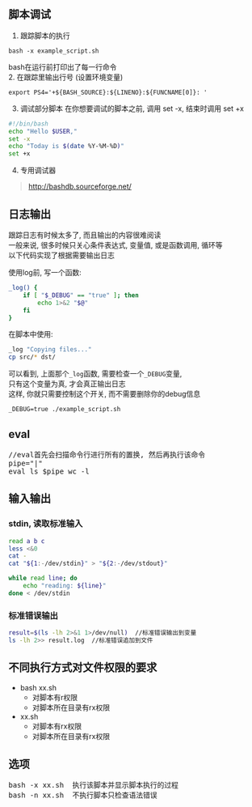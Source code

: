 
## 脚本调试
1. 跟踪脚本的执行
```
bash -x example_script.sh
```
bash在运行前打印出了每一行命令 <br/>
2. 在跟踪里输出行号 (设置环境变量)
```
export PS4='+${BASH_SOURCE}:${LINENO}:${FUNCNAME[0]}: '
```
3. 调试部分脚本
在你想要调试的脚本之前, 调用 set -x, 结束时调用 set +x <br/>
```sh
#!/bin/bash
echo "Hello $USER,"
set -x
echo "Today is $(date %Y-%M-%D)"
set +x
```

4. 专用调试器

> <http://bashdb.sourceforge.net/> <br/>


## 日志输出

跟踪日志有时候太多了, 而且输出的内容很难阅读 <br/>
一般来说, 很多时候只关心条件表达式, 变量值, 或是函数调用, 循环等 <br/>
以下代码实现了根据需要输出日志<br/>

使用log前, 写一个函数:
```sh
_log() {
    if [ "$_DEBUG" == "true" ]; then
        echo 1>&2 "$@"
    fi
}
```
在脚本中使用:
```sh
_log "Copying files..."
cp src/* dst/
```
可以看到, 上面那个`_log`函数, 需要检查一个`_DEBUG`变量, <br/>
只有这个变量为真, 才会真正输出日志<br/>
这样, 你就只需要控制这个开关, 而不需要删除你的debug信息<br/>
```
_DEBUG=true ./example_script.sh
```

## eval
<pre>
//eval首先会扫描命令行进行所有的置换, 然后再执行该命令
pipe="|"
eval ls $pipe wc -l
</pre>

## 输入输出

### stdin, 读取标准输入
```sh
read a b c
less <&0
cat -
cat "${1:-/dev/stdin}" > "${2:-/dev/stdout}"

while read line; do
    echo "reading: ${line}"
done < /dev/stdin
```

### 标准错误输出
```sh
result=$(ls -lh 2>&1 1>/dev/null)  //标准错误输出到变量
ls -lh 2>> result.log  //标准错误追加到文件
```

## 不同执行方式对文件权限的要求
+ bash xx.sh
    + 对脚本有r权限
    + 对脚本所在目录有rx权限
+ xx.sh
    + 对脚本有rx权限
    + 对脚本所在目录有rx权限

## 选项
<pre>
bash -x xx.sh  执行该脚本并显示脚本执行的过程
bash -n xx.sh  不执行脚本只检查语法错误
</pre>

